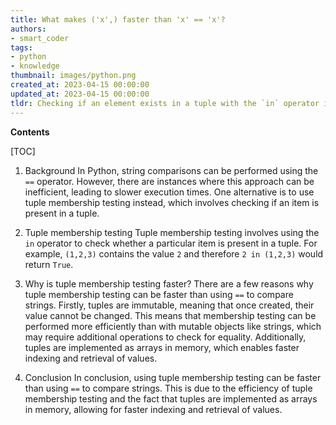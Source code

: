 ```yaml
---
title: What makes ('x',) faster than 'x' == 'x'?
authors:
- smart_coder
tags:
- python
- knowledge
thumbnail: images/python.png
created_at: 2023-04-15 00:00:00
updated_at: 2023-04-15 00:00:00
tldr: Checking if an element exists in a tuple with the `in` operator is faster than checking for equality because tuples are optimized for membership testing.
---
```


**Contents**

[TOC]

1. Background
In Python, string comparisons can be performed using the `==` operator. However, there are instances where this approach can be inefficient, leading to slower execution times. One alternative is to use tuple membership testing instead, which involves checking if an item is present in a tuple. 

2. Tuple membership testing
Tuple membership testing involves using the `in` operator to check whether a particular item is present in a tuple. For example, `(1,2,3)` contains the value `2` and therefore `2 in (1,2,3)` would return `True`. 

3. Why is tuple membership testing faster?
There are a few reasons why tuple membership testing can be faster than using `==` to compare strings. Firstly, tuples are immutable, meaning that once created, their value cannot be changed. This means that membership testing can be performed more efficiently than with mutable objects like strings, which may require additional operations to check for equality. Additionally, tuples are implemented as arrays in memory, which enables faster indexing and retrieval of values. 

4. Conclusion
In conclusion, using tuple membership testing can be faster than using `==` to compare strings. This is due to the efficiency of tuple membership testing and the fact that tuples are implemented as arrays in memory, allowing for faster indexing and retrieval of values.
